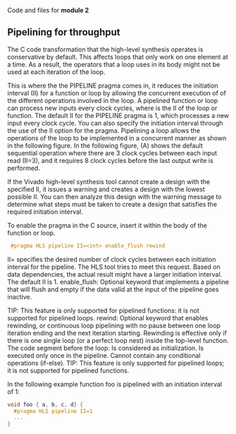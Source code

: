 Code and files for **module 2**

## Pipelining for throughput
The C code transformation that the high-level synthesis operates is conservative by default.  This affects loops that only work on one element at a time.  As a result, the operators that a loop uses in its body might not be used at each iteration of the loop.

This is where the the PIPELINE pragma comes in, it reduces the initiation interval (II) for a function or loop by allowing the concurrent execution of of the different operations involved in the loop.
A pipelined function or loop can process new inputs every <N> clock cycles, where <N> is the II of the loop or function. The default II for the PIPELINE pragma is 1, which processes a new input every clock cycle. You can also specify the initiation interval through the use of the II option for the pragma.
Pipelining a loop allows the operations of the loop to be implemented in a concurrent manner as shown in the following figure. In the following figure, (A) shows the default sequential operation where there are 3 clock cycles between each input read (II=3), and it requires 8 clock cycles before the last output write is performed.

If the Vivado high-level synthesis tool cannot create a design with the specified II, it issues a warning and creates a design with the lowest possible II.
You can then analyze this design with the warning message to determine what steps must be taken to create a design that satisfies the required initiation interval.

To enable the pragma in the C source, insert it within the body of the function or loop.
```cpp
 #pragma HLS pipeline II=<int> enable_flush rewind
```
II=<int> specifies the desired number of clock cycles between each  initiation interval for the pipeline. The HLS tool tries to meet this request. Based on data dependencies, the actual result might have a larger initiation interval. The default II is 1.
enable_flush: Optional keyword that implements a pipeline that will flush and empty if the data valid at the input of the pipeline goes inactive.

TIP: This feature is only supported for pipelined functions: it is not supported for pipelined loops.
    rewind: Optional keyword that enables rewinding, or continuous loop pipelining with no pause between one loop iteration ending and the next iteration starting. Rewinding is effective only if there is one single loop (or a perfect loop nest) inside the top-level function. The code segment before the loop:
        Is considered as initialization.
        Is executed only once in the pipeline.
        Cannot contain any conditional operations (if-else).
TIP: This feature is only supported for pipelined loops; it is not supported for pipelined functions.



In the following example function foo is pipelined with an initiation interval of 1:
```cpp
void foo { a, b, c, d} {
  #pragma HLS pipeline II=1
  ...
}
```
